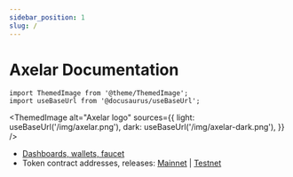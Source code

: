 ```yaml
---
sidebar_position: 1
slug: /
---
```


# Axelar Documentation

```mdx-code-block
import ThemedImage from '@theme/ThemedImage';
import useBaseUrl from '@docusaurus/useBaseUrl';
```

<ThemedImage
  alt="Axelar logo"
  sources={{
    light: useBaseUrl('/img/axelar.png'),
    dark: useBaseUrl('/img/axelar-dark.png'),
  }}
/>

* [Dashboards, wallets, faucet](/ecosystem)
* Token contract addresses, releases: [Mainnet](/releases/mainnet) | [Testnet](/releases/testnet)